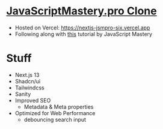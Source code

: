 # [JavaScriptMastery.pro Clone](https://nextjs-jsmpro-six.vercel.app)
- Hosted on Vercel: https://nextjs-jsmpro-six.vercel.app
- Following along with [this](https://www.youtube.com/watch?v=3WCIyNOrzwM) tutorial by JavaScript Mastery

# Stuff
- Next.js 13
- Shadcn/ui
- Tailwindcss
- Sanity
- Improved SEO
  - Metadata & Meta properties
- Optimized for Web Performance
  - debouncing search input